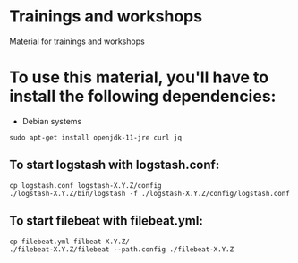 # Trainings and workshops

Material for trainings and workshops

# To use this material, you'll have to install the following dependencies:

- Debian systems

```
sudo apt-get install openjdk-11-jre curl jq
```

## To start logstash with logstash.conf:

```
cp logstash.conf logstash-X.Y.Z/config
./logstash-X.Y.Z/bin/logstash -f ./logstash-X.Y.Z/config/logstash.conf
```

## To start filebeat with filebeat.yml:

```
cp filebeat.yml filbeat-X.Y.Z/
./filebeat-X.Y.Z/filebeat --path.config ./filebeat-X.Y.Z
```

